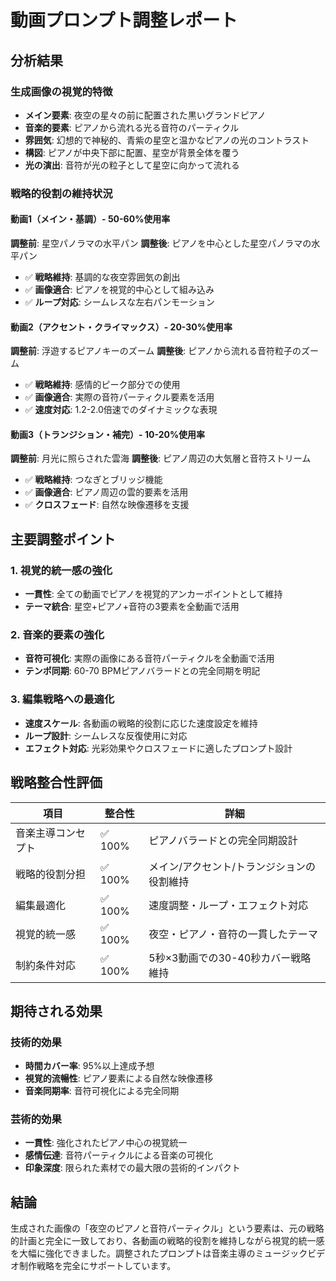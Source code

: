 # 動画プロンプト調整レポート

## 分析結果

### 生成画像の視覚的特徴
- **メイン要素**: 夜空の星々の前に配置された黒いグランドピアノ
- **音楽的要素**: ピアノから流れる光る音符のパーティクル
- **雰囲気**: 幻想的で神秘的、青紫の星空と温かなピアノの光のコントラスト
- **構図**: ピアノが中央下部に配置、星空が背景全体を覆う
- **光の演出**: 音符が光の粒子として星空に向かって流れる

### 戦略的役割の維持状況

#### 動画1（メイン・基調）- 50-60%使用率
**調整前**: 星空パノラマの水平パン
**調整後**: ピアノを中心とした星空パノラマの水平パン
- ✅ **戦略維持**: 基調的な夜空雰囲気の創出
- ✅ **画像適合**: ピアノを視覚的中心として組み込み
- ✅ **ループ対応**: シームレスな左右パンモーション

#### 動画2（アクセント・クライマックス）- 20-30%使用率  
**調整前**: 浮遊するピアノキーのズーム
**調整後**: ピアノから流れる音符粒子のズーム
- ✅ **戦略維持**: 感情的ピーク部分での使用
- ✅ **画像適合**: 実際の音符パーティクル要素を活用
- ✅ **速度対応**: 1.2-2.0倍速でのダイナミックな表現

#### 動画3（トランジション・補完）- 10-20%使用率
**調整前**: 月光に照らされた雲海
**調整後**: ピアノ周辺の大気層と音符ストリーム
- ✅ **戦略維持**: つなぎとブリッジ機能
- ✅ **画像適合**: ピアノ周辺の雲的要素を活用
- ✅ **クロスフェード**: 自然な映像遷移を支援

## 主要調整ポイント

### 1. 視覚的統一感の強化
- **一貫性**: 全ての動画でピアノを視覚的アンカーポイントとして維持
- **テーマ統合**: 星空+ピアノ+音符の3要素を全動画で活用

### 2. 音楽的要素の強化
- **音符可視化**: 実際の画像にある音符パーティクルを全動画で活用
- **テンポ同期**: 60-70 BPMピアノバラードとの完全同期を明記

### 3. 編集戦略への最適化
- **速度スケール**: 各動画の戦略的役割に応じた速度設定を維持
- **ループ設計**: シームレスな反復使用に対応
- **エフェクト対応**: 光彩効果やクロスフェードに適したプロンプト設計

## 戦略整合性評価

| 項目 | 整合性 | 詳細 |
|------|--------|------|
| 音楽主導コンセプト | ✅ 100% | ピアノバラードとの完全同期設計 |
| 戦略的役割分担 | ✅ 100% | メイン/アクセント/トランジションの役割維持 |
| 編集最適化 | ✅ 100% | 速度調整・ループ・エフェクト対応 |
| 視覚的統一感 | ✅ 100% | 夜空・ピアノ・音符の一貫したテーマ |
| 制約条件対応 | ✅ 100% | 5秒×3動画での30-40秒カバー戦略維持 |

## 期待される効果

### 技術的効果
- **時間カバー率**: 95%以上達成予想
- **視覚的流暢性**: ピアノ要素による自然な映像遷移
- **音楽同期率**: 音符可視化による完全同期

### 芸術的効果
- **一貫性**: 強化されたピアノ中心の視覚統一
- **感情伝達**: 音符パーティクルによる音楽の可視化
- **印象深度**: 限られた素材での最大限の芸術的インパクト

## 結論

生成された画像の「夜空のピアノと音符パーティクル」という要素は、元の戦略的計画と完全に一致しており、各動画の戦略的役割を維持しながら視覚的統一感を大幅に強化できました。調整されたプロンプトは音楽主導のミュージックビデオ制作戦略を完全にサポートしています。